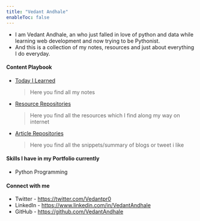```yaml
---
title: "Vedant Andhale"
enableToc: false
---
```


- I am Vedant Andhale, an who just falled in love of python and data while learning web development and now trying to be Pythonist.
- And this is a collection of my notes, resources and just about everything I do everyday.

#### Content Playbook
- [Today I Learned](notes/Today%20I%20Learned)
    >Here you find all my notes
- [Resource Repositories](notes/Resource%20Repositories)
    >Here you find all the resources which I find along my way on internet 
- [Article Repositories](notes/Article%20Repositories.md)
    >Here you find all the snippets/summary of blogs or tweet i like

#### Skills I have in my Portfolio currently
- Python Programming

#### Connect with me
- Twitter - https://twitter.com/Vedantpr0
- LinkedIn - https://www.linkedin.com/in/VedantAndhale 
- GitHub - https://github.com/VedantAndhale

